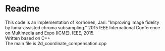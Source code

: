 # Readme

This code is an implementation of Korhonen, Jari. "Improving image fidelity by luma-assisted chroma subsampling." 2015 IEEE International Conference on Multimedia and Expo (ICME). IEEE, 2015.  
Written based on C++  
The main file is 2d_coordinate_compensation.cpp
